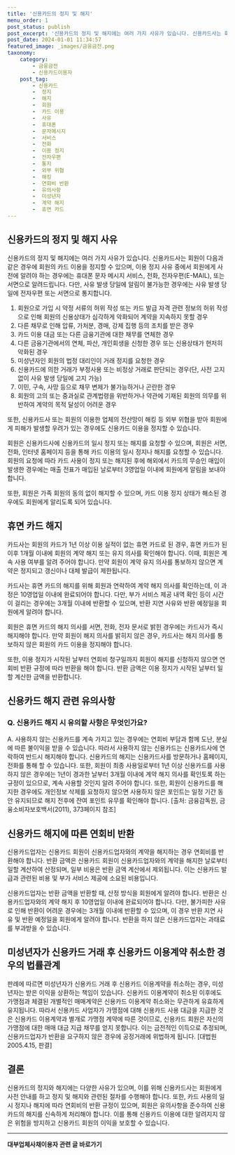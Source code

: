 ```yaml
---
title: '신용카드의 정지 및 해지'
menu_order: 1
post_status: publish
post_excerpt: '신용카드의 정지 및 해지에는 여러 가지 사유가 있습니다. 신용카드사는 회원이 다음과 같은 경우에 회원의 카드 이용을 정지할 수 있으며, 이용 정지 사유 중에서 회원에게 사전에 알려야 하는 경우에는 휴대폰 문자 메시지 서비스, 전화, 전자우편 E MAIL , 또는 서면으로 알려드립니다. 다만, 사유 발생 당일에 알림이 불가능한 경우에는 사유 발생 당일에 전자우편 또는 서면으로 통지합니다.'
post_date: 2024-01-01 11:34:57
featured_image: _images/금융금전.png
taxonomy:
    category:
        - 금융금전
        - 신용카드이용자
    post_tag:
        - 신용카드
        -  정지
        -  해지
        -  회원
        -  카드 이용
        -  사유
        -  휴대폰
        -  문자메시지
        -  서비스
        -  전화
        -  이용 정지
        -  전자우편
        -  통지
        -  외부 위협
        -  해킹
        -  연회비 반환
        -  유의사항
        -  미성년자
        -  계약 해지
        -  휴면 카드
---
```



## 신용카드의 정지 및 해지 사유

신용카드의 정지 및 해지에는 여러 가지 사유가 있습니다. 신용카드사는 회원이 다음과 같은 경우에 회원의 카드 이용을 정지할 수 있으며, 이용 정지 사유 중에서 회원에게 사전에 알려야 하는 경우에는 휴대폰 문자 메시지 서비스, 전화, 전자우편(E-MAIL), 또는 서면으로 알려드립니다. 다만, 사유 발생 당일에 알림이 불가능한 경우에는 사유 발생 당일에 전자우편 또는 서면으로 통지합니다.

1. 회원으로 가입 시 약정 서류의 허위 작성 또는 카드 발급 자격 관련 정보의 허위 작성으로 인해 회원의 신용상태가 심각하게 악화되어 계약을 지속하지 못할 경우
2. 다른 채무로 인해 압류, 가처분, 경매, 강제 집행 등의 조치를 받은 경우
3. 카드 이용 대금 또는 다른 금융기관에 대한 채무를 연체한 경우
4. 다른 금융기관에서의 연체, 파산, 개인회생을 신청한 경우 또는 신용상태가 현저히 악화된 경우
5. 미성년자인 회원의 법정 대리인이 거래 정지를 요청한 경우
6. 신용카드에 의한 거래가 부정사용 또는 비정상 거래로 판단되는 경우(단, 사전 고지 없이 사유 발생 당일에 고지 가능)
7. 이민, 구속, 사망 등으로 채무 변제가 불가능하거나 곤란한 경우
8. 회원의 고의 또는 중과실로 관계법령을 위반하거나 약관에 기재된 회원의 의무를 위반하여 계약의 목적 달성이 어려운 경우

또한, 신용카드사 또는 회원의 이용한 업체의 전산망이 해킹 등 외부 위협을 받아 회원에게 피해가 발생할 우려가 있는 경우에도 신용카드 이용을 정지할 수 있습니다.

회원은 신용카드사에 신용카드의 일시 정지 또는 해지를 요청할 수 있으며, 회원은 서면, 전화, 인터넷 홈페이지 등을 통해 카드 이용의 일시 정지나 해지를 요청할 수 있습니다. 회원의 요청에 따라 카드 사용이 정지 또는 해지된 후에 해외에서 카드의 무승인 매입이 발생한 경우에는 매출 전표가 매입된 날로부터 3영업일 이내에 회원에게 알림을 보내야 합니다.

또한, 회원은 가족 회원의 동의 없이 해지할 수 있으며, 카드 이용 정지 상태가 해소된 경우에도 회원에게 알리도록 되어 있습니다.

## 휴면 카드 해지

카드사는 회원의 카드가 1년 이상 이용 실적이 없는 휴면 카드로 된 경우, 휴면 카드가 된 이후 1개월 이내에 회원의 계약 해지 또는 유지 의사를 확인해야 합니다. 이때, 회원은 계속 사용 여부를 알려 주어야 합니다. 만약 회원이 계약 유지 의사를 통보하지 않으면 계약은 정지되고 갱신이나 대체 발급이 제한됩니다.

카드사는 휴면 카드의 해지를 위해 회원과 연락하여 계약 해지 의사를 확인하는데, 이 과정은 10영업일 이내에 완료되어야 합니다. 다만, 부가 서비스 제공 내역 확인 등이 시간이 걸리는 경우에는 3개월 이내에 반환할 수 있으며, 반환 지연 사유와 반환 예정일을 회원에게 알려야 합니다.

회원은 휴면 카드의 해지 의사를 서면, 전화, 전자 문서로 밝힌 경우에는 카드사가 즉시 해지해야 합니다. 만약 회원이 해지 의사를 밝히지 않은 경우, 카드사는 해지 의사를 통보하지 않은 회원의 카드 이용을 정지해야 합니다.

또한, 이용 정지가 시작된 날부터 연회비 청구일까지 회원이 해지를 신청하지 않으면 연회비 반환 규정에 따라 반환을 해야 합니다. 반환 금액은 이용 정지가 시작된 날부터 일할 계산한 금액을 반환합니다.

## 신용카드 해지 관련 유의사항

### Q. 신용카드 해지 시 유의할 사항은 무엇인가요?
A. 사용하지 않는 신용카드를 계속 가지고 있는 경우에는 연회비 부담과 함께 도난, 분실에 따른 불이익을 받을 수 있습니다. 따라서 사용하지 않는 신용카드는 신용카드사에 연락하여 반드시 해지해야 합니다. 신용카드의 해지는 신용카드사를 방문하거나 홈페이지, 전화를 통해 할 수 있습니다. 또한, 회원이 최종 사용일로부터 1년 이상 신용카드를 사용하지 않은 경우에는 1년이 경과한 날부터 3개월 이내에 계약 해지 의사를 확인토록 하는 규정이 있으므로, 계속 사용할 것인지 알려 주어야 합니다. 또한, 회원이 신용카드를 해지한 경우에도 개인정보 삭제를 요청하지 않으면 사용하지 않은 포인트는 일정 기간 동안 유지되므로 해지 전후에 잔여 포인트 유무를 확인해야 합니다.
[출처: 금융감독원, 금융소비자보호백서(2011), 373페이지 참조]

## 신용카드 해지에 따른 연회비 반환

신용카드업자는 신용카드 회원이 신용카드업자와의 계약을 해지하는 경우 연회비를 반환해야 합니다. 반환 금액은 신용카드 회원이 신용카드업자와의 계약을 해지한 날로부터 일할 계산하여 산정되며, 일부 비용은 반환 금액 계산에서 제외됩니다. 이는 신용카드 발급과 관련된 비용 및 부가 서비스 제공에 소요된 비용입니다.

신용카드업자는 반환 금액을 반환할 때, 산정 방식을 회원에게 알려야 합니다. 반환은 신용카드업자와의 계약 해지 후 10영업일 이내에 완료되어야 합니다. 다만, 불가피한 사유로 인해 반환이 어려운 경우에는 3개월 이내에 반환할 수 있으며, 이 경우 반환 지연 사유 및 반환 예정일을 회원에게 알려야 합니다. 반환을 하지 않은 신용카드업자는 과태료를 부과받을 수 있습니다.

## 미성년자가 신용카드 거래 후 신용카드 이용계약 취소한 경우의 법률관계

판례에 따르면 미성년자가 신용카드 거래 후 신용카드 이용계약을 취소하는 경우, 미성년자는 받은 이익을 상환하는 책임이 있습니다. 신용카드 이용계약이 취소된 이후에도 가맹점과 체결된 개별적인 매매계약은 신용카드 이용계약 취소와는 무관하게 유효하게 유지됩니다. 따라서 신용카드 사업자가 가맹점에 대해 신용카드 사용 대금을 지급한 것은 신용카드 이용계약과 별개로 가맹점 계약에 따른 것이므로, 신용카드 회원은 자신의 가맹점에 대한 매매 대금 지급 채무를 얻지 못합니다. 이는 금전적인 이득으로 추정되며, 신용카드업자가 반환을 요구하지 않은 경우에 공정거래에 위법하게 됩니다.
[대법원 2005.4.15, 판결]

## 결론

신용카드의 정지와 해지에는 다양한 사유가 있으며, 이를 위해 신용카드사는 회원에게 사전 안내를 하고 정지 및 해지와 관련된 절차를 수행해야 합니다. 또한, 카드 사용의 일시 정지나 해지에 따라 연회비의 반환 규정이 있으며, 회원은 유의사항을 준수하여 신용카드의 해지를 신속하게 처리해야 합니다. 이를 통해 신용카드 이용에 대한 알려지지 않은 위험을 방지하고 신용카드 회원의 이익을 보호할 수 있습니다.
<!-- wp:separator -->
<hr class="wp-block-separator has-alpha-channel-opacity"/>
<!-- /wp:separator -->

<!-- wp:group {"backgroundColor":"base","layout":{"type":"constrained"}} -->
<div class="wp-block-group has-base-background-color has-background"><!-- wp:paragraph {"align":"center","fontSize":"medium"} -->
<p class="has-text-align-center has-large-font-size"><strong>대부업체사채이용자 관련 글 바로가기</strong></p>
<!-- /wp:paragraph -->


<!-- wp:latest-posts
{"categories":[{"id":13558,"count":19,"description":"","link":"https://uknowlaw.com/category/%eb%8c%80%eb%b6%80%ec%97%85%ec%b2%b4%ec%82%ac%ec%b1%84%ec%9d%b4%ec%9a%a9%ec%9e%90/","name":"대부업체사채이용자","slug":"대부업체사채이용자","taxonomy":"category","parent":0,"meta":[],"_links":{"self":[{"href":"https://uknowlaw.com/wp-json/wp/v2/categories/13558"}],"collection":[{"href":"https://uknowlaw.com/wp-json/wp/v2/categories"}],"about":[{"href":"https://uknowlaw.com/wp-json/wp/v2/taxonomies/category"}],"wp:post_type":[{"href":"https://uknowlaw.com/wp-json/wp/v2/posts?categories=13558"}],"curies":[{"name":"wp","href":"https://api.w.org/{rel}","templated":true}]}}],"postsToShow":100,"excerptLength":28,"postLayout":"grid","columns":2,"featuredImageAlign":"left","featuredImageSizeSlug":"large","fontSize":"small"} /--></div>
<!-- /wp:group -->